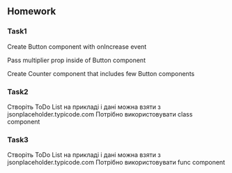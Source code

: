 ## Homework

### Task1

Create Button component with onIncrease event

Pass multiplier prop inside of Button component

Create Counter component that includes few Button components


### Task2

Створіть ToDo List на прикладі і дані можна взяти з jsonplaceholder.typicode.com 
Потрібно використовувати class component

### Task3

Створіть ToDo List на прикладі і дані можна взяти з jsonplaceholder.typicode.com 
Потрібно використовувати func component

